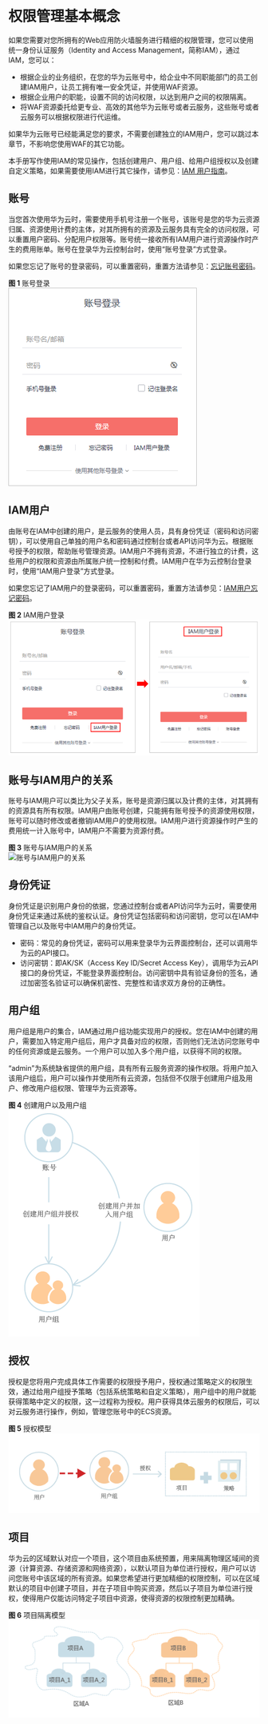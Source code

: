 # 权限管理基本概念<a name="waf_01_0097"></a>

如果您需要对您所拥有的Web应用防火墙服务进行精细的权限管理，您可以使用统一身份认证服务（Identity and Access Management，简称IAM），通过IAM，您可以：

-   根据企业的业务组织，在您的华为云账号中，给企业中不同职能部门的员工创建IAM用户，让员工拥有唯一安全凭证，并使用WAF资源。
-   根据企业用户的职能，设置不同的访问权限，以达到用户之间的权限隔离。
-   将WAF资源委托给更专业、高效的其他华为云账号或者云服务，这些账号或者云服务可以根据权限进行代运维。

如果华为云账号已经能满足您的要求，不需要创建独立的IAM用户，您可以跳过本章节，不影响您使用WAF的其它功能。

本手册写作使用IAM的常见操作，包括创建用户、用户组、给用户组授权以及创建自定义策略，如果需要使用IAM进行其它操作，请参见：[IAM 用户指南](https://support.huaweicloud.com/usermanual-iam/zh-cn_topic_0079496985.md)。

## 账号<a name="section6661629916"></a>

当您首次使用华为云时，需要使用手机号注册一个账号，该账号是您的华为云资源归属、资源使用计费的主体，对其所拥有的资源及云服务具有完全的访问权限，可以重置用户密码、分配用户权限等。账号统一接收所有IAM用户进行资源操作时产生的费用账单。账号在登录华为云控制台时，使用“账号登录”方式登录。

如果您忘记了账号的登录密码，可以重置密码，重置方法请参见：[忘记账号密码](https://support.huaweicloud.com/iam_faq/iam_01_0314.html#section0)。

**图 1**  账号登录<a name="zh-cn_topic_0154973652_fig1478294118"></a>  
![](figures/账号登录.png "账号登录")

## IAM用户<a name="section326610201122"></a>

由账号在IAM中创建的用户，是云服务的使用人员，具有身份凭证（密码和访问密钥），可以使用自己单独的用户名和密码通过控制台或者API访问华为云。根据账号授予的权限，帮助账号管理资源。IAM用户不拥有资源，不进行独立的计费，这些用户的权限和资源由所属账户统一控制和付费。IAM用户在华为云控制台登录时，使用“IAM用户登录”方式登录。

如果您忘记了IAM用户的登录密码，可以重置密码，重置方法请参见：[IAM用户忘记密码](https://support.huaweicloud.com/iam_faq/iam_01_0314.html#section1)。

**图 2**  IAM用户登录<a name="zh-cn_topic_0154973652_fig162219456116"></a>  
![](figures/IAM用户登录.png "IAM用户登录")

## 账号与IAM用户的关系<a name="section81584254546"></a>

账号与IAM用户可以类比为父子关系，账号是资源归属以及计费的主体，对其拥有的资源具有所有权限。IAM用户由账号创建，只能拥有账号授予的资源使用权限，账号可以随时修改或者撤销IAM用户的使用权限。IAM用户进行资源操作时产生的费用统一计入账号中，IAM用户不需要为资源付费。

**图 3**  账号与IAM用户的关系<a name="zh-cn_topic_0154973652_fig1517119365225"></a>  
![](figures/账号与IAM用户的关系.png "账号与IAM用户的关系")

## 身份凭证<a name="section49317512542"></a>

身份凭证是识别用户身份的依据，您通过控制台或者API访问华为云时，需要使用身份凭证来通过系统的鉴权认证。身份凭证包括密码和访问密钥，您可以在IAM中管理自己以及账号中IAM用户的身份凭证。

-   密码：常见的身份凭证，密码可以用来登录华为云界面控制台，还可以调用华为云的API接口。
-   访问密钥：即AK/SK（Access Key ID/Secret Access Key），调用华为云API接口的身份凭证，不能登录界面控制台。访问密钥中具有验证身份的签名，通过加密签名验证可以确保机密性、完整性和请求双方身份的正确性。

## 用户组<a name="section47172343559"></a>

用户组是用户的集合，IAM通过用户组功能实现用户的授权。您在IAM中创建的用户，需要加入特定用户组后，用户才具备对应的权限，否则他们无法访问您账号中的任何资源或是云服务。一个用户可以加入多个用户组，以获得不同的权限。

“admin”为系统缺省提供的用户组，具有所有云服务资源的操作权限。将用户加入该用户组后，用户可以操作并使用所有云资源，包括但不仅限于创建用户组及用户、修改用户组权限、管理华为云资源等。

**图 4**  创建用户以及用户组<a name="zh-cn_topic_0154973652_fig341182315211"></a>  
![](figures/创建用户以及用户组.png "创建用户以及用户组")

## 授权<a name="section1490811117568"></a>

授权是您将用户完成具体工作需要的权限授予用户，授权通过策略定义的权限生效，通过给用户组授予策略（包括系统策略和自定义策略），用户组中的用户就能获得策略中定义的权限，这一过程称为授权。用户获得具体云服务的权限后，可以对云服务进行操作，例如，管理您账号中的ECS资源。

**图 5**  授权模型<a name="zh-cn_topic_0154973652_fig153517309215"></a>  
![](figures/授权模型.png "授权模型")

## 项目<a name="section172149474567"></a>

华为云的区域默认对应一个项目，这个项目由系统预置，用来隔离物理区域间的资源（计算资源、存储资源和网络资源），以默认项目为单位进行授权，用户可以访问您账号中该区域的所有资源。如果您希望进行更加精细的权限控制，可以在区域默认的项目中创建子项目，并在子项目中购买资源，然后以子项目为单位进行授权，使得用户仅能访问特定子项目中资源，使得资源的权限控制更加精确。

**图 6**  项目隔离模型<a name="zh-cn_topic_0154973652_fig1291711217301"></a>  
![](figures/项目隔离模型.png "项目隔离模型")

